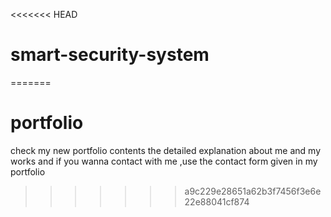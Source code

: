 <<<<<<< HEAD
# smart-security-system
=======
# portfolio
check my new portfolio contents the detailed explanation about me and my works and if you wanna contact with me ,use the contact form given in my portfolio
>>>>>>> a9c229e28651a62b3f7456f3e6e22e88041cf874
